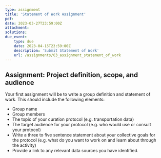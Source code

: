 ```yaml
---
type: assignment
title: 'Statement of Work Assignment'
pdf:
date: 2023-03-27T23:59:00Z
attachment:
solutions:
due_event:
    type: due
    date: 2023-04-15T23:59:00Z
    description: 'Submit Statement of Work'
    url: /assignments/03_assignment_statement_of_work
---
```

## Assignment: Project definition, scope, and audience
Your first assignment will be to write a group definition and statement of work. This should include the following elements:

- Group name
- Group members
- The topic of your curation protocol (e.g. transportation data)
- The target audience for your protocol (e.g. who would use or consult your protocol)
- Write a three to five sentence statement about your collective goals for the protocol (e.g. what do you want to work on and learn about through the activity)
- Provide a link to any relevant data sources you have identified.
